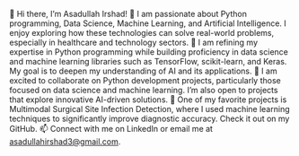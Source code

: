 👋 Hi there, I’m Asadullah Irshad!
👀 I am passionate about Python programming, Data Science, Machine Learning, and Artificial Intelligence. I enjoy exploring how these technologies can solve real-world problems, especially in healthcare and technology sectors.
🌱 I am refining my expertise in Python programming while building proficiency in data science and machine learning libraries such as TensorFlow, scikit-learn, and Keras. My goal is to deepen my understanding of AI and its applications.
👯 I am excited to collaborate on Python development projects, particularly those focused on data science and machine learning. I’m also open to projects that explore innovative AI-driven solutions.
🌟 One of my favorite projects is Multimodal Surgical Site Infection Detection, where I used machine learning techniques to significantly improve diagnostic accuracy. Check it out on my GitHub.
📫 Connect with me on LinkedIn or email me at asadullahirshad3@gmail.com.

